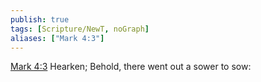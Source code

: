 ```yaml
---
publish: true
tags: [Scripture/NewT, noGraph]
aliases: ["Mark 4:3"]
---
```

[Mark 4:3](https://churchofjesuschrist.org/study/scriptures/nt/mark/4?lang=eng&id=p3#p3) Hearken; Behold, there went out a sower to sow:

